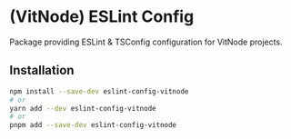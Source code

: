 # (VitNode) ESLint Config

Package providing ESLint & TSConfig configuration for VitNode projects.

## Installation

```bash
npm install --save-dev eslint-config-vitnode
# or
yarn add --dev eslint-config-vitnode
# or
pnpm add --save-dev eslint-config-vitnode
```

